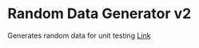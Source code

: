 # Random Data Generator v2
Generates random data for unit testing
[Link](https://rohitasare7.github.io/random-data-generator)
